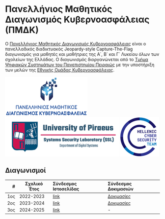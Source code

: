 # Πανελλήνιος Μαθητικός Διαγωνισμός Κυβερνοασφάλειας (ΠΜΔΚ)

O [Πανελλήνιος Μαθητικός Διαγωνισμός Κυβερνοασφάλειας](https://ecsc.gr/index.php/pmdk/) είναι ο πανελλαδικός διαδικτυακός Jeopardy-style Capture-The-Flag διαγωνισμός για μαθητές και μαθήτριες της Α΄, Β΄ και Γ΄ Λυκείου όλων των σχολείων της Ελλάδας. Ο διαγωνισμός διοργανώνεται από το [Τμήμα Ψηφιακών Συστημάτων του Πανεπιστημίου Πειραιώς](https://www.ds.unipi.gr) με την υποστήριξη των μελών της [Εθνικής Ομάδας Κυβερνοασφάλειας](https://ecsc.gr).

<p float="left">
  <a href="https://ecsc.gr/index.php/pmdk/"><img src="images/πανελλήνιος-μαθητικός-διαγωνισμός-κυβερνοασφάλειας-πμδκ.png" height="128" /></a>
  <a href="https://www.ds.unipi.gr"><img src="images/university-of-piraeus-ssl.png" height="128" /></a>
  <a href="https://ecsc.gr"><img src="images/hellenic-cyber-security-team.png" height="128" /></a>
</p>

## Διαγωνισμοί

|   # | Σχολικό Έτος | Σύνδεσμος Ιστοσελίδας | Σύνδεσμος Δοκιμασιών |
| --: | ------------ | :-------------------- | :------------------- |
| 1ος | 2022-2023    | [link](https://ecsc.gr/index.php/panellhnios-mathitikos-diagonismos-kybernoasfaleias-2023/) | [Δοκιμασίες](https://github.com/UniPiSSL/pmdk-2023)  |
| 2ος | 2023-2024    | [link](https://ecsc.gr/index.php/panellhnios-mathitikos-diagonismos-kybernoasfaleias-2024/) | [Δοκιμασίες](https://github.com/UniPiSSL/pmdk-2024) |
| 3ος | 2024-2025    | [link](https://ecsc.gr/index.php/panellhnios-mathitikos-diagonismos-kybernoasfaleias/)      | - |
